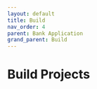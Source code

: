 ```yaml
---
layout: default
title: Build
nav_order: 4
parent: Bank Application
grand_parent: Build
---
```


# Build Projects
